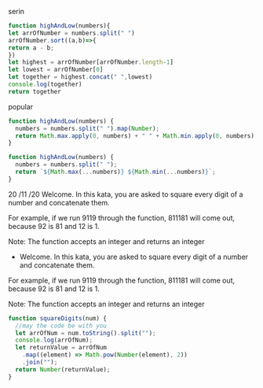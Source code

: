serin

```js
function highAndLow(numbers){
let arrOfNumber = numbers.split(" ")
arrOfNumber.sort((a,b)=>{
return a - b;
})
let highest = arrOfNumber[arrOfNumber.length-1]
let lowest = arrOfNumber[0]
let together = highest.concat(" ",lowest)
console.log(together)
return together
```

popular

```js
function highAndLow(numbers) {
  numbers = numbers.split(" ").map(Number);
  return Math.max.apply(0, numbers) + " " + Math.min.apply(0, numbers);
}
```

```js
function highAndLow(numbers) {
  numbers = numbers.split(" ");
  return `${Math.max(...numbers)} ${Math.min(...numbers)}`;
}
```

20 /11 /20
Welcome. In this kata, you are asked to square every digit of a number and concatenate them.

For example, if we run 9119 through the function, 811181 will come out, because 92 is 81 and 12 is 1.

Note: The function accepts an integer and returns an integer

- Welcome. In this kata, you are asked to square every digit of a number and concatenate them.

For example, if we run 9119 through the function, 811181 will come out, because 92 is 81 and 12 is 1.

Note: The function accepts an integer and returns an integer

```js
function squareDigits(num) {
  //may the code be with you
  let arrOfNum = num.toString().split("");
  console.log(arrOfNum);
  let returnValue = arrOfNum
    .map((element) => Math.pow(Number(element), 2))
    .join("");
  return Number(returnValue);
}
```
